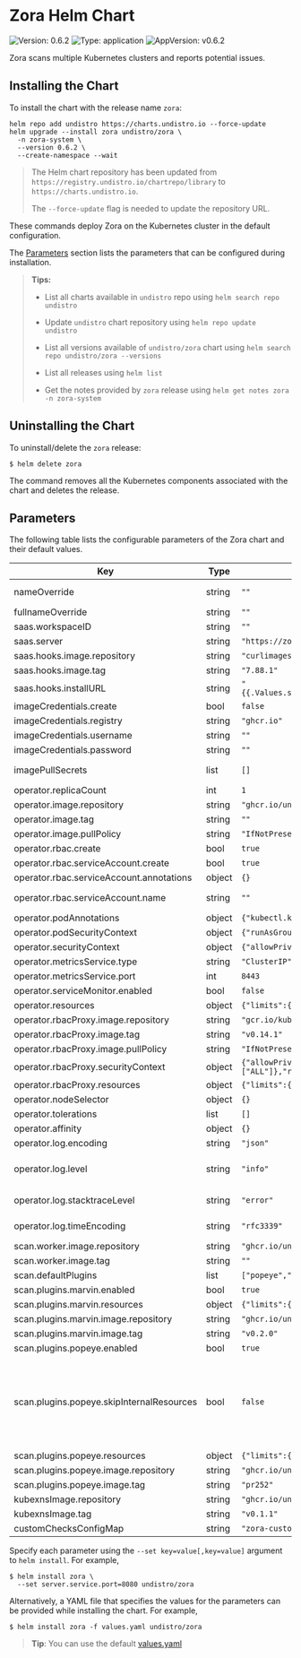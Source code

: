 # Zora Helm Chart

![Version: 0.6.2](https://img.shields.io/badge/Version-0.6.2-informational?style=flat-square&color=3CA9DD) ![Type: application](https://img.shields.io/badge/Type-application-informational?style=flat-square&color=3CA9DD) ![AppVersion: v0.6.2](https://img.shields.io/badge/AppVersion-v0.6.2-informational?style=flat-square&color=3CA9DD)

Zora scans multiple Kubernetes clusters and reports potential issues.

## Installing the Chart

To install the chart with the release name `zora`:

```console
helm repo add undistro https://charts.undistro.io --force-update
helm upgrade --install zora undistro/zora \
  -n zora-system \
  --version 0.6.2 \
  --create-namespace --wait
```

> The Helm chart repository has been updated from `https://registry.undistro.io/chartrepo/library` to `https://charts.undistro.io`.
>
> The `--force-update` flag is needed to update the repository URL.

These commands deploy Zora on the Kubernetes cluster in the default configuration.

The [Parameters](#parameters) section lists the parameters that can be configured during installation.

> **Tips:**
>
> - List all charts available in `undistro` repo using `helm search repo undistro`
>
> - Update `undistro` chart repository using `helm repo update undistro`
>
> - List all versions available of `undistro/zora` chart using `helm search repo undistro/zora --versions`
>
> - List all releases using `helm list`
>
> - Get the notes provided by `zora` release using `helm get notes zora -n zora-system`

## Uninstalling the Chart

To uninstall/delete the `zora` release:

```console
$ helm delete zora
```

The command removes all the Kubernetes components associated with the chart and deletes the release.

## Parameters

The following table lists the configurable parameters of the Zora chart and their default values.

| Key | Type | Default | Description |
|-----|------|---------|-------------|
| nameOverride | string | `""` | String to partially override fullname template with a string (will prepend the release name) |
| fullnameOverride | string | `""` | String to fully override fullname template with a string |
| saas.workspaceID | string | `""` | Your SaaS workspace ID |
| saas.server | string | `"https://zora-dashboard.undistro.io"` | SaaS server URL |
| saas.hooks.image.repository | string | `"curlimages/curl"` | SaaS hooks image repository |
| saas.hooks.image.tag | string | `"7.88.1"` | SaaS hooks image tag |
| saas.hooks.installURL | string | `"{{.Values.saas.server}}/zora/api/v1alpha1/workspaces/{{.Values.saas.workspaceID}}/helmreleases"` | SaaS install hook URL template |
| imageCredentials.create | bool | `false` | Specifies whether the secret should be created by providing credentials |
| imageCredentials.registry | string | `"ghcr.io"` | Docker registry host |
| imageCredentials.username | string | `""` | Docker registry username |
| imageCredentials.password | string | `""` | Docker registry password |
| imagePullSecrets | list | `[]` | Specify docker-registry secret names as an array to be used when `imageCredentials.create` is false |
| operator.replicaCount | int | `1` | Number of replicas desired of Zora operator |
| operator.image.repository | string | `"ghcr.io/undistro/zora/operator"` | Zora operator image repository |
| operator.image.tag | string | `""` | Overrides the image tag whose default is the chart appVersion |
| operator.image.pullPolicy | string | `"IfNotPresent"` | Image pull policy |
| operator.rbac.create | bool | `true` | Specifies whether ClusterRoles and ClusterRoleBindings should be created |
| operator.rbac.serviceAccount.create | bool | `true` | Specifies whether a service account should be created |
| operator.rbac.serviceAccount.annotations | object | `{}` | Annotations to be added to service account |
| operator.rbac.serviceAccount.name | string | `""` | The name of the service account to use. If not set and create is true, a name is generated using the fullname template |
| operator.podAnnotations | object | `{"kubectl.kubernetes.io/default-container":"manager"}` | Annotations to be added to pods |
| operator.podSecurityContext | object | `{"runAsGroup":65532,"runAsNonRoot":true,"runAsUser":65532}` | [Security Context](https://kubernetes.io/docs/tasks/configure-pod-container/security-context) to add to the pod |
| operator.securityContext | object | `{"allowPrivilegeEscalation":false,"readOnlyRootFilesystem":true}` | [Security Context](https://kubernetes.io/docs/tasks/configure-pod-container/security-context) to add to `manager` container |
| operator.metricsService.type | string | `"ClusterIP"` | Type of metrics service |
| operator.metricsService.port | int | `8443` | Port of metrics service |
| operator.serviceMonitor.enabled | bool | `false` | Specifies whether a Prometheus `ServiceMonitor` should be enabled |
| operator.resources | object | `{"limits":{"cpu":"500m","memory":"128Mi"},"requests":{"cpu":"10m","memory":"64Mi"}}` | [Resources](https://kubernetes.io/docs/concepts/configuration/manage-resources-containers) to add to `manager` container |
| operator.rbacProxy.image.repository | string | `"gcr.io/kubebuilder/kube-rbac-proxy"` | `kube-rbac-proxy` image repository |
| operator.rbacProxy.image.tag | string | `"v0.14.1"` | `kube-rbac-proxy` image tag |
| operator.rbacProxy.image.pullPolicy | string | `"IfNotPresent"` | Image pull policy |
| operator.rbacProxy.securityContext | object | `{"allowPrivilegeEscalation":false,"capabilities":{"drop":["ALL"]},"readOnlyRootFilesystem":true}` | [Security Context](https://kubernetes.io/docs/tasks/configure-pod-container/security-context) to add to `kube-rbac-proxy` container |
| operator.rbacProxy.resources | object | `{"limits":{"cpu":"500m","memory":"128Mi"},"requests":{"cpu":"5m","memory":"64Mi"}}` | [Resources](https://kubernetes.io/docs/concepts/configuration/manage-resources-containers) to add to `kube-rbac-proxy` container |
| operator.nodeSelector | object | `{}` | [Node selection](https://kubernetes.io/docs/concepts/scheduling-eviction/assign-pod-node) to constrain a Pod to only be able to run on particular Node(s) |
| operator.tolerations | list | `[]` | [Tolerations](https://kubernetes.io/docs/concepts/scheduling-eviction/taint-and-toleration) for pod assignment |
| operator.affinity | object | `{}` | Map of node/pod [affinities](https://kubernetes.io/docs/concepts/scheduling-eviction/taint-and-toleration) |
| operator.log.encoding | string | `"json"` | Log encoding (one of 'json' or 'console') |
| operator.log.level | string | `"info"` | Log level to configure the verbosity of logging. Can be one of 'debug', 'info', 'error', or any integer value > 0 which corresponds to custom debug levels of increasing verbosity |
| operator.log.stacktraceLevel | string | `"error"` | Log level at and above which stacktraces are captured (one of 'info', 'error' or 'panic') |
| operator.log.timeEncoding | string | `"rfc3339"` | Log time encoding (one of 'epoch', 'millis', 'nano', 'iso8601', 'rfc3339' or 'rfc3339nano') |
| scan.worker.image.repository | string | `"ghcr.io/undistro/zora/worker"` | worker image repository |
| scan.worker.image.tag | string | `""` | Overrides the image tag whose default is the chart appVersion |
| scan.defaultPlugins | list | `["popeye","marvin"]` | Names of the default plugins |
| scan.plugins.marvin.enabled | bool | `true` | Specifies whether the marvin plugin should be created |
| scan.plugins.marvin.resources | object | `{"limits":{"cpu":"500m","memory":"500Mi"},"requests":{"cpu":"250m","memory":"256Mi"}}` | [Resources](https://kubernetes.io/docs/concepts/configuration/manage-resources-containers) to add to `marvin` container |
| scan.plugins.marvin.image.repository | string | `"ghcr.io/undistro/marvin"` | marvin plugin image repository |
| scan.plugins.marvin.image.tag | string | `"v0.2.0"` | marvin plugin image tag |
| scan.plugins.popeye.enabled | bool | `true` | Specifies whether the popeye plugin should be created |
| scan.plugins.popeye.skipInternalResources | bool | `false` | Specifies whether the following resources should be skipped by `popeye` scans. 1. resources from `kube-system`, `kube-public` and `kube-node-lease` namespaces; 2. kubernetes system reserved RBAC (prefixed with `system:`); 3. `kube-root-ca.crt` configmaps; 4. `default` namespace; 5. `default` serviceaccounts; 6. Helm secrets (prefixed with `sh.helm.release`); 7. Zora components. See `popeye` configuration file that is used for this case: https://github.com/undistro/zora/blob/main/charts/zora/templates/plugins/popeye-config.yaml |
| scan.plugins.popeye.resources | object | `{"limits":{"cpu":"500m","memory":"500Mi"},"requests":{"cpu":"250m","memory":"256Mi"}}` | [Resources](https://kubernetes.io/docs/concepts/configuration/manage-resources-containers) to add to `popeye` container |
| scan.plugins.popeye.image.repository | string | `"ghcr.io/undistro/popeye"` | popeye plugin image repository |
| scan.plugins.popeye.image.tag | string | `"pr252"` | popeye plugin image tag |
| kubexnsImage.repository | string | `"ghcr.io/undistro/kubexns"` | kubexns image repository |
| kubexnsImage.tag | string | `"v0.1.1"` | kubexns image tag |
| customChecksConfigMap | string | `"zora-custom-checks"` | Custom checks ConfigMap name |

Specify each parameter using the `--set key=value[,key=value]` argument to `helm install`. For example,

```console
$ helm install zora \
  --set server.service.port=8080 undistro/zora
```

Alternatively, a YAML file that specifies the values for the parameters can be provided while installing the chart. For example,

```console
$ helm install zora -f values.yaml undistro/zora
```

> **Tip**: You can use the default [values.yaml](values.yaml)
